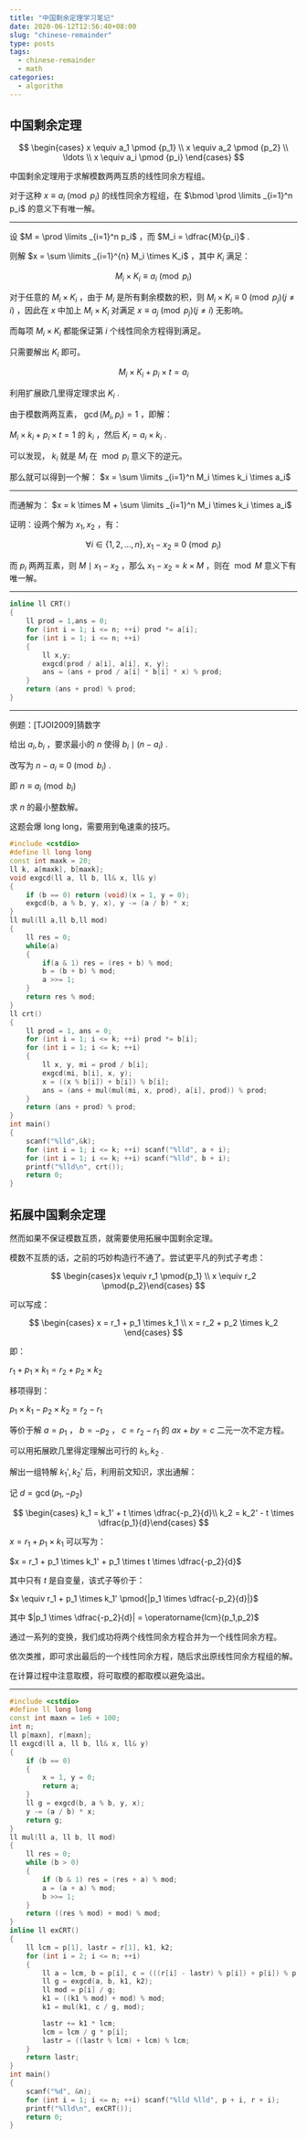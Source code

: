 ```yaml
---
title: "中国剩余定理学习笔记"
date: 2020-06-12T12:56:40+08:00
slug: "chinese-remainder"
type: posts
tags:
  - chinese-remainder
  - math
categories:
  - algorithm
---
```



## 中国剩余定理

$$
\begin{cases} x \equiv a_1 \pmod {p_1} \\ x \equiv a_2 \pmod {p_2} \\ \ldots \\ x \equiv a_i \pmod {p_i} \end{cases}
$$

中国剩余定理用于求解模数两两互质的线性同余方程组。

对于这种 $x \equiv a_i \pmod{p_i}$ 的线性同余方程组，在 $\bmod \prod \limits _{i=1}^n p_i$ 的意义下有唯一解。

---

设 $M = \prod \limits _{i=1}^n p_i$ ，而 $M_i = \dfrac{M}{p_i}$ .

则解 $x = \sum \limits _{i=1}^{n} M_i \times K_i$ ，其中 $K_i$ 满足：

$$
M_i \times K_i \equiv a_i \pmod{p_i}
$$

对于任意的 $M_i \times K_i$ ，由于 $M_i$ 是所有剩余模数的积，则 $M_i \times K_i \equiv 0 \pmod{p_j} (j \neq i)$ ，因此在 $x$ 中加上 $M_i \times K_i$ 对满足 $x \equiv a_j \pmod{p_j} (j \neq i)$ 无影响。

而每项 $M_i \times K_i$ 都能保证第 $i$ 个线性同余方程得到满足。

只需要解出 $K_i$ 即可。

$$
M_i \times K_i + p_i \times t = a_i
$$

利用扩展欧几里得定理求出 $K_i$ .

由于模数两两互素， $\gcd(M_i,p_i) = 1$ ，即解：

$M_i \times k_i + p_i \times t = 1$ 的 $k_i$ ，然后 $K_i = a_i \times k_i$ .

可以发现， $k_i$ 就是 $M_i$ 在 $\bmod p_i$ 意义下的逆元。

那么就可以得到一个解： $x = \sum \limits _{i=1}^n M_i \times k_i \times a_i$

---

而通解为： $x = k \times M + \sum \limits _{i=1}^n M_i \times k_i \times a_i$

证明：设两个解为 $x_1,x_2$ ，有：

$$
\forall i \in \{1,2,\ldots,n\},x_1 - x_2 \equiv 0 \pmod{p_i}
$$

而 $p_i$ 两两互素，则 $M \mid x_1 - x_2$ ，那么 $x_1 - x_2 = k \times M$ ，则在 $\bmod M$ 意义下有唯一解。

---

```cpp
inline ll CRT()
{
    ll prod = 1,ans = 0;
    for (int i = 1; i <= n; ++i) prod *= a[i];
    for (int i = 1; i <= n; ++i)
    {
        ll x,y;
        exgcd(prod / a[i], a[i], x, y);
        ans = (ans + prod / a[i] * b[i] * x) % prod;
    }
    return (ans + prod) % prod;
}
```

---

例题：[TJOI2009]猜数字

给出 $a_i,b_i$ ，要求最小的 $n$ 使得 $b_i \mid (n - a_i)$ .

改写为 $n - a_i \equiv 0 \pmod {b_i}$ .

即 $n \equiv a_i \pmod{b_i}$

求 $n$ 的最小整数解。

这题会爆 long long，需要用到龟速乘的技巧。

```cpp
#include <cstdio>
#define ll long long
const int maxk = 20;
ll k, a[maxk], b[maxk];
void exgcd(ll a, ll b, ll& x, ll& y)
{
    if (b == 0) return (void)(x = 1, y = 0);
    exgcd(b, a % b, y, x), y -= (a / b) * x;
}
ll mul(ll a,ll b,ll mod)
{
    ll res = 0;
    while(a)
    {
        if(a & 1) res = (res + b) % mod;
        b = (b + b) % mod;
        a >>= 1;
    }
    return res % mod;
}
ll crt()
{
    ll prod = 1, ans = 0;
    for (int i = 1; i <= k; ++i) prod *= b[i];
    for (int i = 1; i <= k; ++i)
    {
        ll x, y, mi = prod / b[i];
        exgcd(mi, b[i], x, y);
        x = ((x % b[i]) + b[i]) % b[i];
        ans = (ans + mul(mul(mi, x, prod), a[i], prod)) % prod;
    }
    return (ans + prod) % prod;
}
int main()
{
    scanf("%lld",&k);
    for (int i = 1; i <= k; ++i) scanf("%lld", a + i);
    for (int i = 1; i <= k; ++i) scanf("%lld", b + i);
    printf("%lld\n", crt());
    return 0;
}
```

## 拓展中国剩余定理

然而如果不保证模数互质，就需要使用拓展中国剩余定理。

模数不互质的话，之前的巧妙构造行不通了。尝试更平凡的列式子考虑：

$$
\begin{cases}x \equiv r_1 \pmod{p_1} \\ x \equiv r_2 \pmod{p_2}\end{cases}
$$

可以写成：

$$
\begin{cases} x = r_1 + p_1 \times k_1 \\ x = r_2 + p_2 \times k_2 \end{cases}
$$

即：

$r_1 + p_1 \times k_1 = r_2 + p_2 \times k_2$

移项得到：

$p_1 \times k_1 - p_2 \times k_2 = r_2 - r_1$

等价于解 $a = p_1$ ， $b = -p_2$ ， $c = r_2 - r_1$ 的 $ax + by = c$ 二元一次不定方程。

可以用拓展欧几里得定理解出可行的 $k_1,k_2$ .

解出一组特解 $k_1',k_2'$ 后，利用前文知识，求出通解：

记 $d=\gcd(p_1,-p_2)$

$$
\begin{cases} k_1 = k_1' + t \times \dfrac{-p_2}{d}\\ k_2 = k_2' - t \times \dfrac{p_1}{d}\end{cases}
$$

$x = r_1 + p_1 \times k_1$ 可以写为：

$x = r_1 + p_1 \times k_1' + p_1 \times t \times \dfrac{-p_2}{d}$

其中只有 $t$ 是自变量，该式子等价于：

$x \equiv r_1 + p_1 \times k_1' \pmod{|p_1 \times \dfrac{-p_2}{d}|}$

其中 $|p_1 \times \dfrac{-p_2}{d}| = \operatorname{lcm}(p_1,p_2)$

通过一系列的变换，我们成功将两个线性同余方程合并为一个线性同余方程。

依次类推，即可求出最后的一个线性同余方程，随后求出原线性同余方程组的解。

在计算过程中注意取模，将可取模的都取模以避免溢出。

---

```cpp
#include <cstdio>
#define ll long long
const int maxn = 1e6 + 100;
int n;
ll p[maxn], r[maxn];
ll exgcd(ll a, ll b, ll& x, ll& y)
{
    if (b == 0)
    {
        x = 1, y = 0;
        return a;
    }
    ll g = exgcd(b, a % b, y, x);
    y -= (a / b) * x;
    return g;
}
ll mul(ll a, ll b, ll mod)
{
    ll res = 0;
    while (b > 0)
    {
        if (b & 1) res = (res + a) % mod;
        a = (a + a) % mod;
        b >>= 1;
    }
    return ((res % mod) + mod) % mod;
}
inline ll exCRT()
{
    ll lcm = p[1], lastr = r[1], k1, k2;
    for (int i = 2; i <= n; ++i)
    {
        ll a = lcm, b = p[i], c = (((r[i] - lastr) % p[i]) + p[i]) % p[i];
        ll g = exgcd(a, b, k1, k2);
        ll mod = p[i] / g;
        k1 = ((k1 % mod) + mod) % mod;
        k1 = mul(k1, c / g, mod);

        lastr += k1 * lcm;
        lcm = lcm / g * p[i];
        lastr = ((lastr % lcm) + lcm) % lcm;
    }
    return lastr;
}
int main()
{
    scanf("%d", &n);
    for (int i = 1; i <= n; ++i) scanf("%lld %lld", p + i, r + i);
    printf("%lld\n", exCRT());
    return 0;
}
```